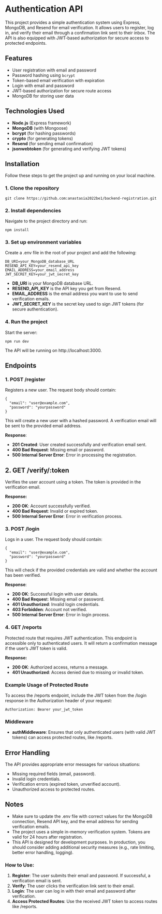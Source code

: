 # Authentication API

This project provides a simple authentication system using Express, MongoDB, and Resend for email verification. It allows users to register, log in, and verify their email through a confirmation link sent to their inbox. The API is also equipped with JWT-based authorization for secure access to protected endpoints.

## Features

- User registration with email and password
- Password hashing using `bcrypt`
- Token-based email verification with expiration
- Login with email and password
- JWT-based authorization for secure route access
- MongoDB for storing user data

## Technologies Used

- **Node.js** (Express framework)
- **MongoDB** (with Mongoose)
- **bcrypt** (for hashing passwords)
- **crypto** (for generating tokens)
- **Resend** (for sending email confirmation)
- **jsonwebtoken** (for generating and verifying JWT tokens)

## Installation

Follow these steps to get the project up and running on your local machine.

### 1. Clone the repository

```
git clone https://github.com:anastasia2022be1/backend-registration.git
```

### 2. Install dependencies

Navigate to the project directory and run:

```
npm install
```

### 3. Set up environment variables

Create a .env file in the root of your project and add the following:

```
DB_URI=your_MongoDB_database_URL
RESEND_API_KEY=your_resend_api_key
EMAIL_ADDRESS=your_email_address
JWT_SECRET_KEY=your_jwt_secret_key

```

- **DB_URI** is your MongoDB database URL.
- **RESEND_API_KEY** is the API key you get from Resend.
- **EMAIL_ADDRESS** is the email address you want to use to send verification emails.
- **JWT_SECRET_KEY** is the secret key used to sign JWT tokens (for secure authentication).

### 4. Run the project

Start the server:

```
npm run dev
```

The API will be running on http://localhost:3000.

## Endpoints

### 1. POST /register

Registers a new user. The request body should contain:

```
{
  "email": "user@example.com",
  "password": "yourpassword"
}
```

This will create a new user with a hashed password.
A verification email will be sent to the provided email address.

**Response**:

- **201 Created**: User created successfully and verification email sent.
- **400 Bad Request**: Missing email or password.
- **500 Internal Server Error**: Error in processing the registration.

## 2. GET /verify/:token

Verifies the user account using a token. The token is provided in the verification email.

**Response:**

- **200 OK**: Account successfully verified.
- **400 Bad Request**: Invalid or expired token.
- **500 Internal Server Error**: Error in verification process.

### 3. POST /login

Logs in a user. The request body should contain:

```
{
  "email": "user@example.com",
  "password": "yourpassword"
}
```

This will check if the provided credentials are valid and whether the account has been verified.

**Response**:

- **200 OK**: Successful login with user details.
- **400 Bad Reques**t: Missing email or password.
- **401 Unauthorized**: Invalid login credentials.
- **403 Forbidden**: Account not verified.
- **500 Internal Server Error**: Error in login process.

### 4. GET /reports

Protected route that requires JWT authentication. This endpoint is accessible only to authenticated users. It will return a confirmation message if the user’s JWT token is valid.

**Response:**

- **200 OK**: Authorized access, returns a message.
- **401 Unauthorized**: Access denied due to missing or invalid token.

### Example Usage of Protected Route

To access the /reports endpoint, include the JWT token from the /login response in the Authorization header of your request:

```
Authorization: Bearer your_jwt_token
```

### Middleware

- **authMiddleware**: Ensures that only authenticated users (with valid JWT tokens) can access protected routes, like /reports.

## Error Handling

The API provides appropriate error messages for various situations:

- Missing required fields (email, password).
- Invalid login credentials.
- Verification errors (expired token, unverified account).
- Unauthorized access to protected routes.

## Notes

- Make sure to update the .env file with correct values for the MongoDB connection, Resend API key, and the email address for sending verification emails.
- The project uses a simple in-memory verification system. Tokens are valid for 24 hours after registration.
- This API is designed for development purposes. In production, you should consider adding additional security measures (e.g., rate limiting, better error handling, logging).

### How to Use:

1. **Register**: The user submits their email and password. If successful, a verification email is sent.
2. **Verify**: The user clicks the verification link sent to their email.
3. **Login**: The user can log in with their email and password after verification.
4. **Access Protected Routes**: Use the received JWT token to access routes like /reports.
